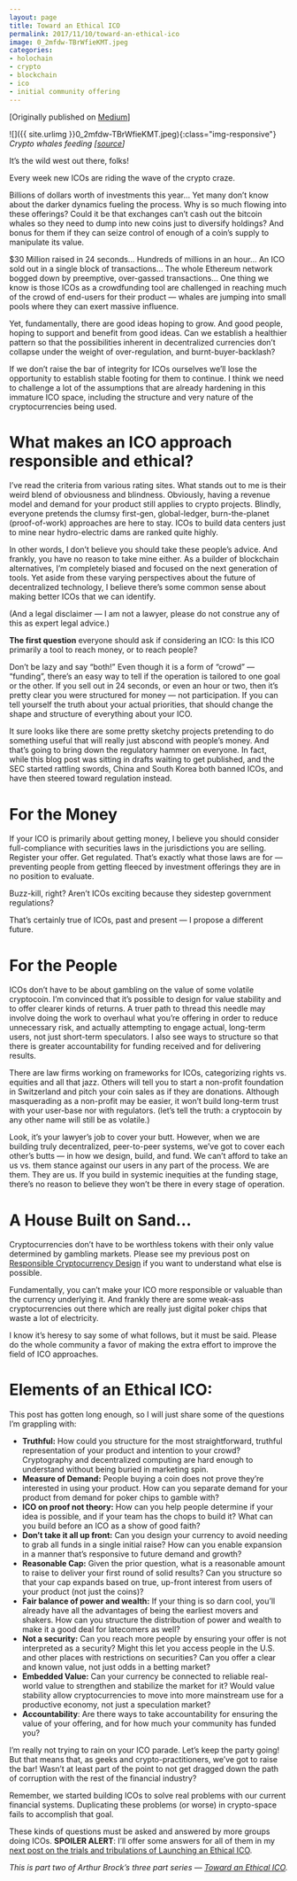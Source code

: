 ```yaml
---
layout: page
title: Toward an Ethical ICO
permalink: 2017/11/10/toward-an-ethical-ico
image: 0_2mfdw-TBrWfieKMT.jpeg
categories:
- holochain
- crypto
- blockchain
- ico
- initial community offering
---
```

[Originally published on [Medium](https://medium.com/h-o-l-o/toward-an-ethical-ico-419b9e961004)]

![]({{ site.urlimg }}0_2mfdw-TBrWfieKMT.jpeg){:class="img-responsive"}
_Crypto whales feeding \[_[_source_](https://unsplash.com/photos/fs283LESUtc)_\]_

It’s the wild west out there, folks!

Every week new ICOs are riding the wave of the crypto craze.

Billions of dollars worth of investments this year… Yet many don’t know about the darker dynamics fueling the process. Why is so much flowing into these offerings? Could it be that exchanges can’t cash out the bitcoin whales so they need to dump into new coins just to diversify holdings? And bonus for them if they can seize control of enough of a coin’s supply to manipulate its value.

$30 Million raised in 24 seconds... Hundreds of millions in an hour… An ICO sold out in a single block of transactions… The whole Ethereum network bogged down by preemptive, over-gassed transactions… One thing we know is those ICOs as a crowdfunding tool are challenged in reaching much of the crowd of end-users for their product — whales are jumping into small pools where they can exert massive influence.

Yet, fundamentally, there are good ideas hoping to grow. And good people, hoping to support and benefit from good ideas. Can we establish a healthier pattern so that the possibilities inherent in decentralized currencies don’t collapse under the weight of over-regulation, and burnt-buyer-backlash?

If we don’t raise the bar of integrity for ICOs ourselves we’ll lose the opportunity to establish stable footing for them to continue. I think we need to challenge a lot of the assumptions that are already hardening in this immature ICO space, including the structure and very nature of the cryptocurrencies being used.

What makes an ICO approach responsible and ethical?
===================================================

I’ve read the criteria from various rating sites. What stands out to me is their weird blend of obviousness and blindness. Obviously, having a revenue model and demand for your product still applies to crypto projects. Blindly, everyone pretends the clumsy first-gen, global-ledger, burn-the-planet (proof-of-work) approaches are here to stay. ICOs to build data centers just to mine near hydro-electric dams are ranked quite highly.

In other words, I don’t believe you should take these people’s advice. And frankly, you have no reason to take mine either. As a builder of blockchain alternatives, I’m completely biased and focused on the next generation of tools. Yet aside from these varying perspectives about the future of decentralized technology, I believe there’s some common sense about making better ICOs that we can identify.

(And a legal disclaimer — I am not a lawyer, please do not construe any of this as expert legal advice.)

**The first question** everyone should ask if considering an ICO: Is this ICO primarily a tool to reach money, or to reach people?

Don’t be lazy and say “both!” Even though it is a form of “crowd” — “funding”, there’s an easy way to tell if the operation is tailored to one goal or the other. If you sell out in 24 seconds, or even an hour or two, then it’s pretty clear you were structured for money — not participation. If you can tell yourself the truth about your actual priorities, that should change the shape and structure of everything about your ICO.

It sure looks like there are some pretty sketchy projects pretending to do something useful that will really just abscond with people’s money. And that’s going to bring down the regulatory hammer on everyone. In fact, while this blog post was sitting in drafts waiting to get published, and the SEC started rattling swords, China and South Korea both banned ICOs, and have then steered toward regulation instead.

For the Money
=============

If your ICO is primarily about getting money, I believe you should consider full-compliance with securities laws in the jurisdictions you are selling. Register your offer. Get regulated. That’s exactly what those laws are for — preventing people from getting fleeced by investment offerings they are in no position to evaluate.

Buzz-kill, right? Aren’t ICOs exciting because they sidestep government regulations?

That’s certainly true of ICOs, past and present — I propose a different future.

For the People
==============

ICOs don’t have to be about gambling on the value of some volatile cryptocoin. I’m convinced that it’s possible to design for value stability and to offer clearer kinds of returns. A truer path to thread this needle may involve doing the work to overhaul what you’re offering in order to reduce unnecessary risk, and actually attempting to engage actual, long-term users, not just short-term speculators. I also see ways to structure so that there is greater accountability for funding received and for delivering results.

There are law firms working on frameworks for ICOs, categorizing rights vs. equities and all that jazz. Others will tell you to start a non-profit foundation in Switzerland and pitch your coin sales as if they are donations. Although masquerading as a non-profit may be easier, it won’t build long-term trust with your user-base nor with regulators. (let’s tell the truth: a cryptocoin by any other name will still be as volatile.)

Look, it’s your lawyer’s job to cover your butt. However, when we are building truly decentralized, peer-to-peer systems, we’ve got to cover each other’s butts — in how we design, build, and fund. We can’t afford to take an us vs. them stance against our users in any part of the process. We are them. They are us. If you build in systemic inequities at the funding stage, there’s no reason to believe they won’t be there in every stage of operation.

A House Built on Sand…
======================

Cryptocurrencies don’t have to be worthless tokens with their only value determined by gambling markets. Please see my previous post on [Responsible Cryptocurrency Design](https://medium.com/holochain/building-responsible-cryptocurrencies-d45d7d2173ed) if you want to understand what else is possible.

Fundamentally, you can’t make your ICO more responsible or valuable than the currency underlying it. And frankly there are some weak-ass cryptocurrencies out there which are really just digital poker chips that waste a lot of electricity.

I know it’s heresy to say some of what follows, but it must be said. Please do the whole community a favor of making the extra effort to improve the field of ICO approaches.

Elements of an Ethical ICO:
===========================

This post has gotten long enough, so I will just share some of the questions I’m grappling with:

*   **Truthful:** How could you structure for the most straightforward, truthful representation of your product and intention to your crowd? Cryptography and decentralized computing are hard enough to understand without being buried in marketing spin.
*   **Measure of Demand:** People buying a coin does not prove they’re interested in using your product. How can you separate demand for your product from demand for poker chips to gamble with?
*   **ICO on proof not theory:** How can you help people determine if your idea is possible, and if your team has the chops to build it? What can you build before an ICO as a show of good faith?
*   **Don’t take it all up front:** Can you design your currency to avoid needing to grab all funds in a single initial raise? How can you enable expansion in a manner that’s responsive to future demand and growth?
*   **Reasonable Cap:** Given the prior question, what is a reasonable amount to raise to deliver your first round of solid results? Can you structure so that your cap expands based on true, up-front interest from users of your product (not just the coins)?
*   **Fair balance of power and wealth:** If your thing is so darn cool, you’ll already have all the advantages of being the earliest movers and shakers. How can you structure the distribution of power and wealth to make it a good deal for latecomers as well?
*   **Not a security:** Can you reach more people by ensuring your offer is not interpreted as a security? Might this let you access people in the U.S. and other places with restrictions on securities? Can you offer a clear and known value, not just odds in a betting market?
*   **Embedded Value:** Can your currency be connected to reliable real-world value to strengthen and stabilize the market for it? Would value stability allow cryptocurrencies to move into more mainstream use for a productive economy, not just a speculation market?
*   **Accountability**: Are there ways to take accountability for ensuring the value of your offering, and for how much your community has funded you?

I’m really not trying to rain on your ICO parade. Let’s keep the party going! But that means that, as geeks and crypto-practitioners, we’ve got to raise the bar! Wasn’t at least part of the point to not get dragged down the path of corruption with the rest of the financial industry?

Remember, we started building ICOs to solve real problems with our current financial systems. Duplicating these problems (or worse) in crypto-space fails to accomplish that goal.

These kinds of questions must be asked and answered by more groups doing ICOs. **SPOILER ALERT**: I’ll offer some answers for all of them in my [next post on the trials and tribulations of Launching an Ethical ICO](https://medium.com/h-o-l-o/launching-an-ethical-ico-e21ed5738bb0).

_This is part two of Arthur Brock’s three part series —_ [_Toward an Ethical ICO_](https://medium.com/h-o-l-o/ethical-ico/home)_._